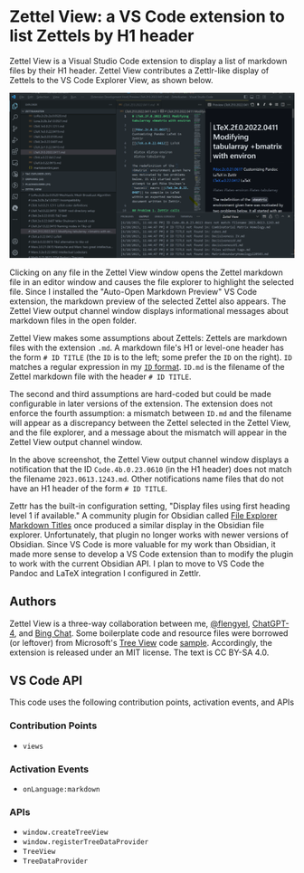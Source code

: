 # Zettel View: a VS Code extension to list Zettels by H1 header

Zettel View is a Visual Studio Code extension to display a list of markdown files by their H1 header. Zettel View contributes a Zettlr-like display of Zettels to the VS Code Explorer View, as shown below.

![Zettel View](./resources/Zettel-View.png)

Clicking on any file in the Zettel View window opens the Zettel markdown file in an editor window and causes the file explorer to highlight the selected file. Since I installed the "Auto-Open Markdown Preview" VS Code extension, the markdown preview of the selected Zettel also appears. The Zettel View output channel window displays informational messages about markdown files in the open folder.

Zettel View makes some assumptions about Zettels:
Zettels are markdown files with the extension `.md`.
A markdown file's H1 or level-one header has the form `# ID TITLE` (the `ID` is to the left; some prefer the `ID` on the right).
`ID` matches a regular expression in my [`ID` format](https://github.com/flengyel/Zettel/wiki/ID-regex-and-alphabetic-index).
`ID.md` is the filename of the Zettel markdown file with the header `# ID TITLE`.

The second and third assumptions are hard-coded but could be made configurable in later versions of the extension. The extension does not enforce the fourth assumption: a mismatch between `ID.md` and the filename will appear as a discrepancy between the Zettel selected in the Zettel View, and the file explorer, and a message about the mismatch will appear in the Zettel View output channel window.

In the above screenshot, the Zettel View output channel window displays a notification that the ID `Code.4b.0.23.0610` (in the H1 header) does not match the filename `2023.0613.1243.md`. Other notifications name files that do not have an H1 header of the form `# ID TITLE`.

Zettr has the built-in configuration setting, "Display files using first heading level 1 if available." A community plugin for Obsidian called [File Explorer Markdown Titles](https://github.com/Dyldog/file-explorer-markdown-titles) once produced a similar display in the Obsidian file explorer. Unfortunately, that plugin no longer works with newer versions of Obsidian. Since VS Code is more valuable for my work than Obsidian, it made more sense to develop a VS Code extension than to modify the plugin to work with the current Obsidian API. I plan to move to VS Code the Pandoc and LaTeX integration I configured in Zettlr.

## Authors

Zettel View is a three-way collaboration between me, [@flengyel](https://github.com/flengyel), [ChatGPT-4](https://chat.openai.com), and [Bing Chat](https://www.bing.com/search?form=MA13FJ&q=Bing+AI&showconv=1). Some boilerplate code and resource files were borrowed (or leftover) from Microsoft's [Tree View](https://code.visualstudio.com/api/extension-guides/tree-view#extension-capabilities-articles) code [sample](https://github.com/microsoft/vscode-extension-samples/tree/main/tree-view-sample). Accordingly, the extension is released under an MIT license. The text is CC BY-SA 4.0.

## VS Code API

This code uses the following contribution points, activation events, and APIs

### Contribution Points

- `views`

### Activation Events

- `onLanguage:markdown`

### APIs

- `window.createTreeView`
- `window.registerTreeDataProvider`
- `TreeView`
- `TreeDataProvider`

